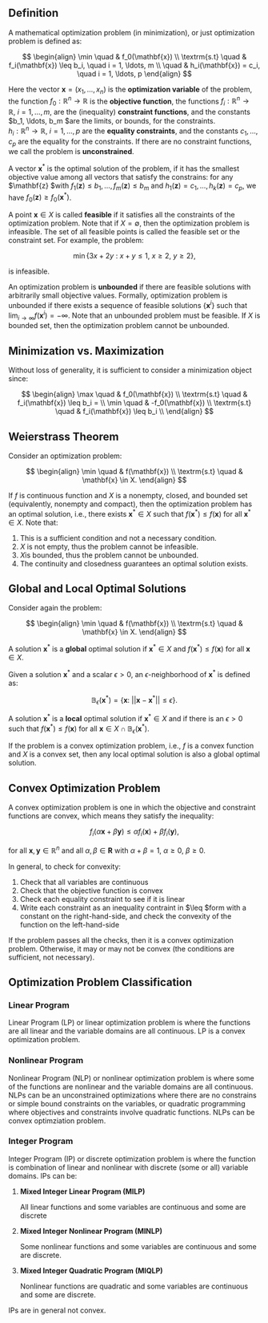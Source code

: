 ## Definition

A mathematical optimization problem (in minimization), or just optimization problem is defined as:

$$
\begin{align}
\min \quad & f_0(\mathbf{x}) \\
\textrm{s.t} \quad & f_i(\mathbf{x}) \leq b_i, \quad i = 1, \ldots, m \\
\quad & h_i(\mathbf{x}) = c_i, \quad i = 1, \ldots, p
\end{align}
$$

Here the vector $\mathbf{x} = (x_1, \ldots, x_n)$ is the **optimization variable** of the problem, 
the function $f_0: \mathbb{R}^n \rightarrow \mathbb{R}$ is the **objective function**, the 
functions $f_i: \mathbb{R}^n \rightarrow \mathbb{R}, \ i = 1, \ldots, m$, are the (inequality) **constraint functions**,
and the constants $b_1, \ldots, b_m $are the limits, or bounds, for the constraints.  
$h_i: \mathbb{R}^n \rightarrow \mathbb{R}, \ i = 1, \ldots, p$ are the **equality constraints**, and 
the constants $c_1, \ldots, c_p$ are the equality for the constraints. If there are no constraint functions, we call 
the problem is **unconstrained**.

A vector $\mathbf{x}^*$ is the optimal solution of the problem, if it has the smallest objective value among all vectors that 
satisfy the constrains: for any $\mathbf{z} $with $f_1(\mathbf{z}) \leq b_1, \ldots, f_m(\mathbf{z}) \leq b_m$ and 
$h_1(\mathbf{z}) = c_1, \ldots, h_k(\mathbf{z}) = c_p$, 
we have $f_0(\mathbf{z}) \geq f_0(\mathbf{x}^*)$.

A point $\mathbf{x} \in X$ is called **feasible** if it satisfies all the constraints of the 
optimization problem. Note that if $X = \emptyset$, then the optimization problem is infeasible. 
The set of all feasible points is called the feasible set  or the constraint set.
For example, the problem:

$$
\min \left\{ 3x + 2y \ : \ x + y \leq 1, \ x \geq 2, \ y \geq 2 \right\},
$$

is infeasible.

An optimization problem is **unbounded** if there are feasible solutions with arbitrarily small
objective values. Formally, optimization problem is unbounded if there exists a sequence of 
feasible solutions $\left\{ \mathbf{x}^i \right\}$ such that
$\lim_{i \rightarrow \infty} f(\mathbf{x}^i) = - \infty$. Note that an unbounded problem must be 
feasible. If $X$ is bounded set, then the optimization problem cannot be unbounded.

## Minimization vs. Maximization

Without loss of generality, it is sufficient to consider a minimization object since:

$$
\begin{align}
\max \quad & f_0(\mathbf{x}) \\
\textrm{s.t} \quad & f_i(\mathbf{x}) \leq b_i = \\
\min \quad & -f_0(\mathbf{x}) \\
\textrm{s.t} \quad & f_i(\mathbf{x}) \leq b_i \\
\end{align}
$$

## Weierstrass Theorem

Consider an optimization problem:

$$
\begin{align}
\min \quad & f(\mathbf{x}) \\
\textrm{s.t} \quad & \mathbf{x} \in X.
\end{align}
$$

If $f$ is continuous function and $X$ is a nonempty, closed, and bounded set (equivalently, 
nonempty and compact), then the optimization problem has an optimal solution, i.e., there exists
$\mathbf{x}^* \in X$ such that $f(\mathbf{x}^*) \leq f(\mathbf{x})$ for all $\mathbf{x}^* \in X$.
Note that:

1. This is a sufficient condition and not a necessary condition.
2. $X$ is not empty, thus the problem cannot be infeasible.
3. $X$is bounded, thus the problem cannot be unbounded.
4. The continuity and closedness guarantees an optimal solution exists.

## Global and Local Optimal Solutions

Consider again the problem:

$$
\begin{align}
\min \quad & f(\mathbf{x}) \\
\textrm{s.t} \quad & \mathbf{x} \in X.
\end{align}
$$

A solution $\mathbf{x}^*$ is a **global** optimal solution if $\mathbf{x}^* \in X$ and
$f(\mathbf{x}^*) \leq f(\mathbf{x})$ for all $\mathbf{x} \in X$.

Given a solution $\mathbf{x}^*$ and a scalar $\epsilon > 0$, an $\epsilon$-neighborhood
of $\mathbf{x}^*$ is defined as: 

$$
\mathbb{B}_\epsilon (\mathbf{x}^*) = 
\left\{
\mathbf{x}: \ ||\mathbf{x} - \mathbf{x}^* || \leq \epsilon
\right\}.
$$

A solution $\mathbf{x}^*$ is a **local** optimal solution if 
$\mathbf{x}^* \in X$ and if there is an $\epsilon > 0$ such that 
$f(\mathbf{x}^*) \leq f(\mathbf{x})$ for all $\mathbf{x} \in X \cap \mathbb{B}_\epsilon (\mathbf{x}^*)$.

If the problem is a convex optimization problem, i.e., $f$ is a convex function and $X$ is a convex
set, then any local optimal solution is also a global optimal solution.

## Convex Optimization Problem

A convex optimization problem is one in which the objective and constraint functions are convex, which means they satisfy the inequality:

$$
f_i (\alpha \mathbf{x} + \beta \mathbf{y}) \leq \alpha f_i(\mathbf{x}) + \beta f_i(\mathbf{y}),
$$

for all $\mathbf{x}, \mathbf{y} \in \mathbb{R}^n$ and all $\alpha, \beta \in \mathbf{R}$ with $\alpha + \beta = 1$,
$\alpha \geq 0$, $\beta \geq 0$.

In general, to check for convexity:

1. Check that all variables are continuous
2. Check that the objective function is convex
3. Check each equality constraint to see if it is linear
4. Write each constraint as an inequality contraint in $\leq $form with a constant on the right-hand-side, and check
        the convexity of the function on the left-hand-side 

If the problem passes all the checks, then it is a convex optimization problem. Otherwise, it may or may not be convex (the conditions are sufficient, not necessary).

## Optimization Problem Classification

### Linear Program

Linear Program (LP) or linear optimization problem is where
the functions are all linear and the variable domains are all continuous. LP is a convex optimization problem.

### Nonlinear Program

Nonlinear Program (NLP) or nonlinear optimization problem is 
where some of the functions are nonlinear and the variable domains
are all continuous. NLPs can be an unconstrained optimizations where
there are no constrains or simple bound constraints on the variables, or
quadratic programming where objectives and constraints involve quadratic functions. NLPs can be convex optimziation problem.

### Integer Program

Integer Program (IP) or discrete optimization problem is 
where the function is combination of linear and nonlinear with 
discrete (some or all) variable domains. IPs can be:

1. **Mixed Integer Linear Program (MILP)**

    All linear functions and some variables are continuous and some are discrete

2. **Mixed Integer Nonlinear Program (MINLP)**

    Some nonlinear functions and some variables are continuous and some are discrete.

3. **Mixed Integer Quadratic Program (MIQLP)**

    Nonlinear functions are quadratic and some variables are continuous and
    some are discrete.

IPs are in general not convex.
